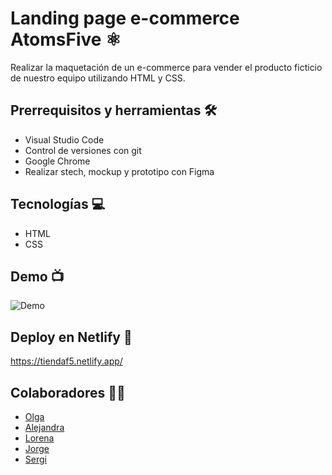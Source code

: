 # Landing page e-commerce AtomsFive ⚛︎

Realizar la maquetación de un e-commerce para vender el producto ficticio de nuestro equipo utilizando HTML y CSS.

## Prerrequisitos y herramientas 🛠

- Visual Studio Code
- Control de versiones con git
- Google Chrome
- Realizar stech, mockup y prototipo con Figma

## Tecnologías 💻

- HTML
- CSS

## Demo 📺

![Demo](tiendaf5.gif)

## Deploy en Netlify 📱

https://tiendaf5.netlify.app/

## Colaboradores 🙌🏼

- [Olga](https://github.com/olga-padilla)
- [Alejandra](https://github.com/alulaxp)
- [Lorena](https://github.com/crimanlor)
- [Jorge](https://github.com/J-ordiEs)
- [Sergi](https://github.com/sergiopons)
